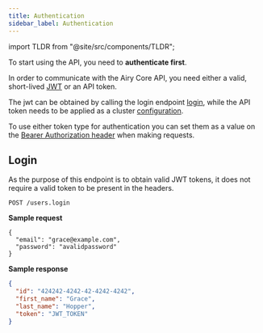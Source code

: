 ```yaml
---
title: Authentication
sidebar_label: Authentication
---
```


import TLDR from "@site/src/components/TLDR";

<TLDR>

To start using the API, you need to **authenticate first**.

</TLDR>

In order to communicate with the Airy Core API, you need either a valid, short-lived
[JWT](https://jwt.io/) or an API token.

The jwt can be obtained by calling the login endpoint [login](#login), while the API token needs to be
applied as a cluster [configuration](getting-started/installation/configuration.md).

To use either token type for authentication you can set them as a value on the [Bearer Authorization header](https://tools.ietf.org/html/rfc6750#section-2.1) when making requests.

## Login

As the purpose of this endpoint is to obtain valid JWT tokens, it
does not require a valid token to be present in the headers.

`POST /users.login`

**Sample request**

```json5
{
  "email": "grace@example.com",
  "password": "avalidpassword"
}
```

**Sample response**

```json
{
  "id": "424242-4242-42-4242-4242",
  "first_name": "Grace",
  "last_name": "Hopper",
  "token": "JWT_TOKEN"
}
```
